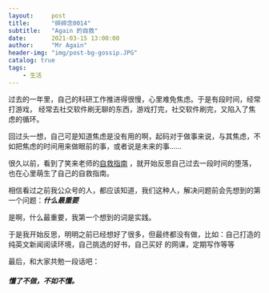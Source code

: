 ```yaml
---
layout:     post 
title:      "碎碎念0014"
subtitle:   "Again 的自救" 
date:       2021-03-15 13:00:00
author:     "Mr Again"
header-img: "img/post-bg-gossip.JPG"
catalog: true
tags:
    - 生活
---
```


过去的一年里，自己的科研工作推进得很慢，心里难免焦虑。于是有段时间，经常打游戏，
经常去社交软件刷无聊的东西，游戏打完，社交软件刷完，又陷入了焦虑的循环。

回过头一想，自己可是知道焦虑是没有用的啊，起码对于做事来说，与其焦虑，不如把焦虑的时间用来做眼前的事，或者说是未来的事……

很久以前，看到了笑来老师的[自救指南](http://mp.weixin.qq.com/s?__biz=MzIwNzA0NjExNw==&mid=2247487920&idx=1&sn=068b94930b0c25dfc2f90bee9f18b203&chksm=9719053aa06e8c2cea125ed264340696e92deaf81b5c3d66b3410d93d896c8524b4fba6cae79&mpshare=1&scene=23&srcid=0305PUYLsyfBqqMlPb9kIots&sharer_sharetime=1614913263096&sharer_shareid=30f4e6d15a1b53c8a5d479fd5754966c#rd)
，就开始反思自己过去一段时间的堕落，也在心里萌生了自己的自救指南。

相信看过之前我公众号的人，都应该知道，我们这种人，解决问题前会先想到的第一个问题：***什么最重要***

是啊，什么最重要，我第一个想到的词是实践。

于是我开始反思，明明之前已经想好了很多，但最终都没有做，比如：自己打造的纯英文新闻阅读环境，自己挑选的好书，自己买好
的网课，定期写作等等

最后，和大家共勉一段话吧：

##### 懂了不做，不如不懂。
